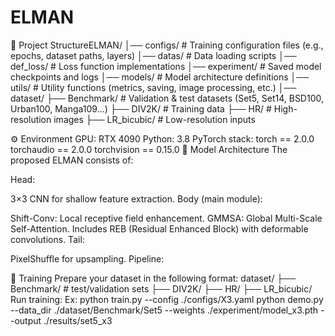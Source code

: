 # ELMAN
📂 Project StructureELMAN/
│── configs/ # Training configuration files (e.g., epochs, dataset paths, layers)
│── datas/ # Data loading scripts
│── def_loss/ # Loss function implementations
│── experiment/ # Saved model checkpoints and logs
│── models/ # Model architecture definitions
│── utils/ # Utility functions (metrics, saving, image processing, etc.)
│── dataset/
├── Benchmark/ # Validation & test datasets (Set5, Set14, BSD100, Urban100, Manga109...)
├── DIV2K/ # Training data
├── HR/ # High-resolution images
├── LR_bicubic/ # Low-resolution inputs

⚙️ Environment
GPU: RTX 4090
Python: 3.8
PyTorch stack:
torch == 2.0.0
torchaudio == 2.0.0
torchvision == 0.15.0
🧩 Model Architecture
The proposed ELMAN consists of:

Head:

3×3 CNN for shallow feature extraction.
Body (main module):

Shift-Conv: Local receptive field enhancement.
GMMSA: Global Multi-Scale Self-Attention.
Includes REB (Residual Enhanced Block) with deformable convolutions.
Tail:

PixelShuffle for upsampling.
Pipeline:

🚀 Training
Prepare your dataset in the following format:
dataset/
├── Benchmark/ # test/validation sets
├── DIV2K/
├── HR/
├── LR_bicubic/
Run training:
Ex:
python train.py --config ./configs/X3.yaml
python demo.py
--data_dir ./dataset/Benchmark/Set5
--weights ./experiment/model_x3.pth
--output ./results/set5_x3
